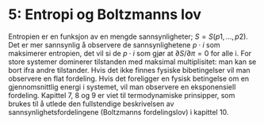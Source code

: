 # 5: Entropi og Boltzmanns lov

Entropien er en funksjon av en mengde sannsynligheter; $S = S(p1, . . . , p2)$. Det er mer sannsynlig å observere de sannsynlighetene $p \cdot i$ som maksimerer entropien, det vil si de $p \cdot i$ som gjør at $\partial S/\partial \pi = 0$ for alle i. For store systemer dominerer tilstanden med maksimal multiplisitet: man kan se bort ifra andre tilstander. Hvis det ikke finnes fysiske bibetingelser vil man observere en flat fordeling. Hvis det foreligger en fysisk betingelse om en gjennomsnittlig energi i systemet, vil man observere en eksponensiell fordeling. Kapittel 7, 8 og 9 er viet til termodynamiske prinsipper, som brukes til å utlede den fullstendige beskrivelsen av sannsynlighetsfordelingene (Boltzmanns fordelingslov) i kapittel 10.
